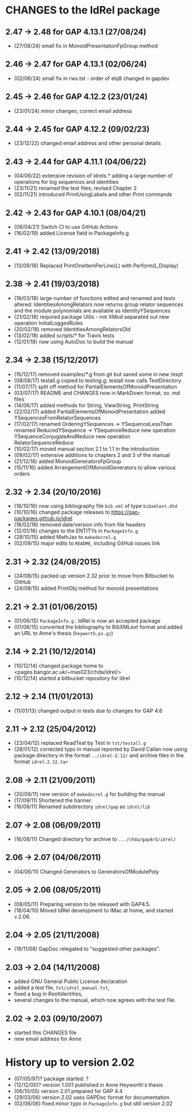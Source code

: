 # CHANGES to the IdRel package

## 2.47 -> 2.48 for GAP 4.13.1 (27/08/24) 
 * (27/08/24) small fix in MonoidPresentationFpGroup method

## 2.46 -> 2.47 for GAP 4.13.1 (02/06/24) 
 * (02/06/24) small fix in rws.tst - order of elq8 changed in gapdev

## 2.45 -> 2.46 for GAP 4.12.2 (23/01/24) 
 * (23/01/24) minor changes; correct email address

## 2.44 -> 2.45 for GAP 4.12.2 (09/02/23) 
 * (23/12/22) changed email address and other personal details

## 2.43 -> 2.44 for GAP 4.11.1 (04/06/22) 
 * (04/06/22) extensive revision of idrels.* adding a large number 
              of operations for log sequences and identities
 * (23/11/21) renamed the test files; revised Chapter 2 
 * (02/11/21) introduced PrintUsingLabels and other Print commands 

## 2.42 -> 2.43 for GAP 4.10.1 (08/04/21) 
 * (08/04/21) Switch CI to use GitHub Actions 
 * (16/02/19) added License field in PackageInfo.g 

## 2.41 -> 2.42  (13/09/2018)
 * (13/09/18) Replaced PrintOneItemPerLine(L) with Perform(L,Display)
	
## 2.38 -> 2.41  (19/03/2018)
 * (18/03/18) large number of functions edited and renamed and tests altered: 
              IdentitiesAmongRelators now returns group relator sequences 
              and the module polynomials are available as IdentityYSequences 
 * (21/02/18) required package Utils - not XMod 
              separated out new operation InitialLoggedRules 
 * (20/02/18) removed IdentitiesAmongRelatorsOld 
 * (13/02/18) added scripts/* for Travis tests 
 * (12/01/18) now using AutoDoc to build the manual 

## 2.34 -> 2.38  (15/12/2017)
 * (15/12/17) removed examples/*.g from git but saved some in new /expt 
 * (08/08/17) testall.g copied to testing.g; testall now calls TestDirectory
 * (11/07/17) split off method for PartialElementsOfMonoidPresentation 
 * (03/07/17) README and CHANGES now in MarkDown format, so .md files
 * (14/06/17) added methods for String, ViewString, PrintString 
 * (22/02/17) added PartialElementsOfMonoidPresentation 
              added YSequencesFromRelatorSequences 
 * (17/02/17) renamed OrderingYSequences -> YSequenceLessThan 
              renamed ReducedYSequence -> YSequenceReduce 
              new operation YSequenceConjugateAndReduce 
              new operation RelatorSequenceReduce
 * (10/02/17) moved manual section 2.1 to 1.1 in the introduction 
 * (09/02/17) extensive additions to chapters 2 and 3 of the manual 
 * (21/12/16) added MonoidGeneratorsFpGroup
 * (15/11/16) added ArrangementOfMonoidGenerators to allow various orders  

## 2.32 -> 2.34  (20/10/2016)
 * (18/10/16) now using bibliography file `bib.xml` of type `bibxmlext.dtd`
 * (10/10/16) changed package releases to <https://gap-packages.github.io/idrel>
 * (18/02/16) removed date/version info from file headers 
 * (12/01/16) changes to the ENTITYs in `PackageInfo.g` 
 * (28/10/15) added MathJax to `makedocrel.g` 
 * (02/09/15) major edits to `README`, including GitHub issues link 

## 2.31 -> 2.32  (24/08/2015)
 * (24/08/15) packed up version 2.32 prior to move from Bitbucket to GitHub 
 * (24/08/15) added PrintObj method for monoid presentations 

## 2.21 -> 2.31  (01/06/2015)
 * (01/06/15) `PackageInfo.g` : IdRel is now an accepted package 
 * (01/06/15) converted the bibliography to BibXMLext format 
              and added an URL to Anne's thesis (`heyworth.ps.gz`)  

## 2.14 -> 2.21  (10/12/2014)
 * (10/12/14) changed package home to <pages.bangor.ac.uk/~mas023/chda/idrel/>
 * (10/12/14) started a bitbucket repository for idrel 

## 2.12 -> 2.14  (11/01/2013)
 * (11/01/13) changed output in tests due to changes for GAP 4.6 

## 2.11 -> 2.12  (25/04/2012)
 * (23/04/12) replaced ReadTest by Test in `tst/testall.g` 
 * (28/01/12) corrected typo in manual reported by David Callan 
              now using package directory in the format `../idrel-2.12/` 
              and archive files in the format `idrel-2.12.tar` 

## 2.08 -> 2.11  (21/09/2011)
 * (20/09/11) new version of `makedocrel.g` for building the manual 
 * (17/09/11) Shortened the banner. 
 * (16/08/11) Renamed subdirectory `idrel/gap` as `idrel/lib` 

## 2.07 -> 2.08  (06/09/2011)
 * (16/08/11) Changed directory for archive to `.../chda/gap4r5/idrel/` 

## 2.06 -> 2.07  (04/06/2011)
 * (04/06/11) Changed Generators to GeneratorsOfModulePoly 

## 2.05 -> 2.06  (08/05/2011)
 * (08/05/11) Preparing version to be released with GAP4.5. 
 * (18/04/10) Moved IdRel development to IMac at home, and started v.2.06.

## 2.04 -> 2.05  (21/11/2008)
 * (19/11/08) GapDoc relegated to "suggested other packages".

## 2.03 -> 2.04  (14/11/2008)
 * added GNU General Public License declaration 
 * added a test file, `tst/idrel_manual.tst`, 
 * fixed a bug in RootIdentities, 
 * several changes to the manual, which now agrees with the test file.

## 2.02 -> 2.03  (09/10/2007)
 * started this CHANGES file 
 * new email address for Anne 

# History up to version 2.02
 * (07/05/97)?  package started: ?
 * (12/12/00)?  version 1.001 published in Anne Heyworth's thesis
 * (06/10/05)   version 2.01 prepared for GAP 4.4
 * (29/03/06)   version 2.02 uses GAPDoc format for documentation
 * (02/06/06)   fixed minor typo in `PackageInfo.g` but still version 2.02
